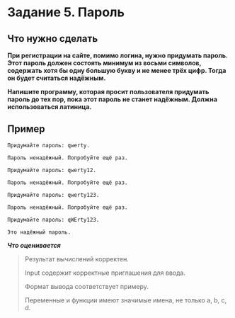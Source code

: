 # Задание 5. Пароль
## Что нужно сделать
**При регистрации на сайте, помимо логина, нужно придумать пароль. Этот пароль должен состоять минимум из восьми символов, содержать хотя бы одну большую букву и не менее трёх цифр. Тогда он будет считаться надёжным.**

**Напишите программу, которая просит пользователя придумать пароль до тех пор, пока этот пароль не станет надёжным. Должна использоваться латиница.**

## Пример
```
Придумайте пароль: qwerty.

Пароль ненадёжный. Попробуйте ещё раз.

Придумайте пароль: qwerty12.

Пароль ненадёжный. Попробуйте ещё раз.

Придумайте пароль: qwerty123.

Пароль ненадёжный. Попробуйте ещё раз.

Придумайте пароль: qWErty123.

Это надёжный пароль.
```
***Что оценивается***
> Результат вычислений корректен.
> 
> Input содержит корректные приглашения для ввода.
> 
> Формат вывода соответствует примеру.
> 
> Переменные и функции имеют значимые имена, не только a, b, c, d.
